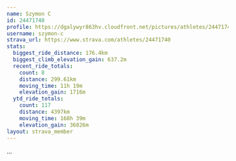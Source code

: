 ```yaml
---
name: Szymon C
id: 24471740
profile: https://dgalywyr863hv.cloudfront.net/pictures/athletes/24471740/7213253/2/large.jpg
username: szymon-c
strava_url: https://www.strava.com/athletes/24471740
stats:
  biggest_ride_distance: 176.4km
  biggest_climb_elevation_gain: 637.2m
  recent_ride_totals:
    count: 8
    distance: 299.61km
    moving_time: 11h 19m
    elevation_gain: 1716m
  ytd_ride_totals:
    count: 117
    distance: 4397km
    moving_time: 168h 39m
    elevation_gain: 36826m
layout: strava_member
--- 
```

...
